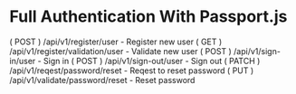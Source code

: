 # Full Authentication With Passport.js
 
 ( POST ) /api/v1/register/user - Register new user
 ( GET )  /api/v1/register/validation/user - Validate new user
 ( POST ) /api/v1/sign-in/user - Sign in 
 ( POST ) /api/v1/sign-out/user - Sign out
 ( PATCH ) /api/v1/reqest/password/reset - Reqest to reset password
 ( PUT )  /api/v1/validate/password/reset - Reset password

